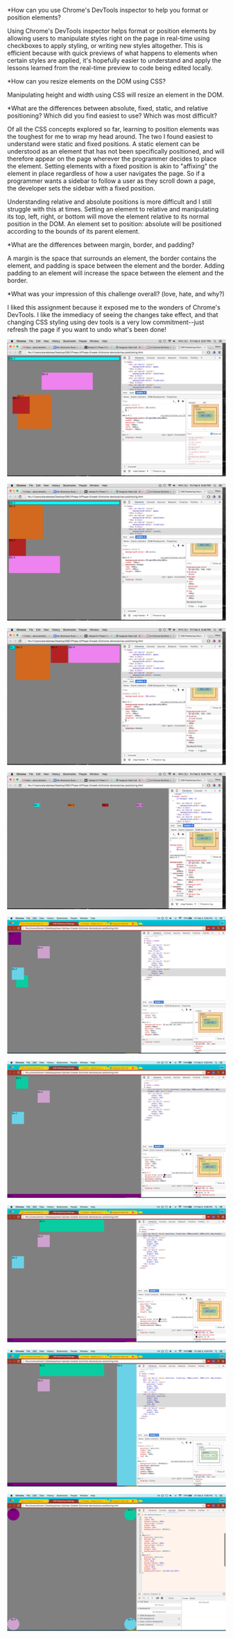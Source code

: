 *How can you use Chrome's DevTools inspector to help you format or position elements?

Using Chrome's DevTools inspector helps format or position elements by allowing users to manipulate styles right on the page in real-time using checkboxes to apply styling, or writing new styles altogether. This is efficient because with quick previews of what happens to elements when certain styles are applied, it's hopefully easier to understand and apply the lessons learned from the real-time preview to code being edited locally.


*How can you resize elements on the DOM using CSS?

Manipulating height and width using CSS will resize an element in the DOM. 


*What are the differences between absolute, fixed, static, and relative positioning? Which did you find easiest to use? Which was most difficult?

Of all the CSS concepts explored so far, learning to position elements was the toughest for me to wrap my head around. The two I found easiest to understand were static and fixed positions. A static element can be understood as an element that has not been specifically positioned, and will therefore appear on the page wherever the programmer decides to place the element. Setting elements with a fixed position is akin to "affixing" the element in place regardless of how a user navigates the page. So if a programmer wants a sidebar to follow a user as they scroll down a page, the developer sets the sidebar with a fixed position.      

Understanding relative and absolute positions is more difficult and I still struggle with this at times. Setting an element to relative and manipulating its top, left, right, or bottom will move the element relative to its normal position in the DOM. An element set to position: absolute will be positioned according to the bounds of its parent element.


*What are the differences between margin, border, and padding?

A margin is the space that surrounds an element, the border contains the element, and padding is space between the element and the border. Adding padding to an element will increase the space between the element and the border.


*What was your impression of this challenge overall? (love, hate, and why?)

I liked this assignment because it exposed me to the wonders of Chrome's DevTools. I like the immediacy of seeing the changes take effect, and that changing CSS styling using dev tools is a very low commitment--just refresh the page if you want to undo what's been done! 



![Challenge1](https://github.com/AlanaFarkas/Phase-0/blob/devtools-branch/week-3/chrome-devtools/imgs/Release3_challenge1.png)

![Challenge2](https://github.com/AlanaFarkas/Phase-0/blob/devtools-branch/week-3/chrome-devtools/imgs/Release3_challenge2.png)

![Challenge3](https://github.com/AlanaFarkas/Phase-0/blob/devtools-branch/week-3/chrome-devtools/imgs/Release3_challenge3.png)

![Challenge4](https://github.com/AlanaFarkas/Phase-0/blob/devtools-branch/week-3/chrome-devtools/imgs/Release3_challenge4.png)

![Challenge5](https://github.com/AlanaFarkas/Phase-0/blob/devtools-branch/week-3/chrome-devtools/imgs/Release3_challenge5.png)

![Challenge6](https://github.com/AlanaFarkas/Phase-0/blob/devtools-branch/week-3/chrome-devtools/imgs/Release3_challenge6.png)

![Challenge7](https://github.com/AlanaFarkas/Phase-0/blob/devtools-branch/week-3/chrome-devtools/imgs/Release3_challenge7.png)

![Challenge8](https://github.com/AlanaFarkas/Phase-0/blob/devtools-branch/week-3/chrome-devtools/imgs/Release3_challenge8.png)

![Challenge9](https://github.com/AlanaFarkas/Phase-0/blob/devtools-branch/week-3/chrome-devtools/imgs/Release3_challenge9.png)